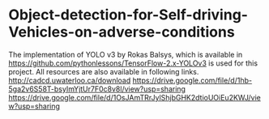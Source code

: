 # Object-detection-for-Self-driving-Vehicles-on-adverse-conditions
The implementation of YOLO v3 by Rokas Balsys, which is available in https://github.com/pythonlessons/TensorFlow-2.x-YOLOv3 is used for this project. All resources are also available in following links. 
http://cadcd.uwaterloo.ca/download
https://drive.google.com/file/d/1hb-5ga2v6S58T-bsyImYjtUr7F0c8v8l/view?usp=sharing
https://drive.google.com/file/d/1OsJAmTRrJylShjbGHK2dtioUOiEu2KWJ/view?usp=sharing
